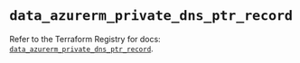 # `data_azurerm_private_dns_ptr_record`

Refer to the Terraform Registry for docs: [`data_azurerm_private_dns_ptr_record`](https://registry.terraform.io/providers/hashicorp/azurerm/3.110.0/docs/data-sources/private_dns_ptr_record).
